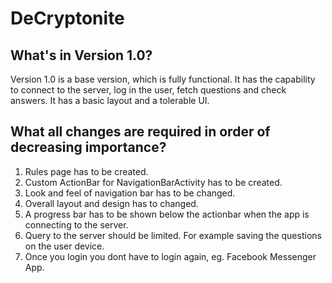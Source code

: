 # DeCryptonite
## What's in Version 1.0?
Version 1.0  is a base version, which is fully functional. It has the capability to connect to the server, log in the user, fetch questions and check answers. It has a basic layout and a tolerable UI.
## What all changes are required in order of decreasing importance?
1. Rules page has to be  created.
2. Custom ActionBar for NavigationBarActivity has to be created.
3. Look and feel of navigation bar has to be changed.
4. Overall layout and design has to changed.
5. A progress bar has to be shown below the actionbar when the app is connecting to the server.
6. Query to the server should be limited. For example saving the questions on the user device.
7. Once you login you dont have to login again, eg. Facebook Messenger App.